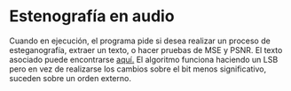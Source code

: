 # Estenografía en audio
Cuando en ejecución, el programa pide si desea realizar un proceso de esteganografía, extraer un texto, o hacer pruebas de MSE y PSNR.
El texto asociado puede encontrarse [aquí.](https://www.overleaf.com/read/wyghzytcyjhd)
El algoritmo funciona haciendo un LSB pero en vez de realizarse los cambios sobre el bit menos significativo, suceden sobre un orden externo.

